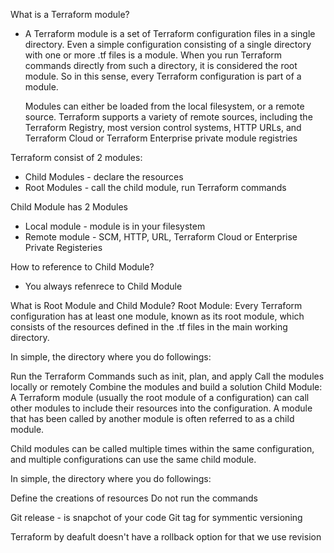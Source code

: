 What is a Terraform module?
 - A Terraform module is a set of Terraform configuration files in a single directory. Even a simple      configuration consisting of a single directory with one or more .tf files is a module. When you run    Terraform commands directly from such a directory, it is considered the root module. So in this        sense, every Terraform configuration is part of a module.

    Modules can either be loaded from the local filesystem, or a remote source. Terraform supports a variety of remote sources, including the Terraform Registry, most version control systems, HTTP URLs, and Terraform Cloud or Terraform Enterprise private module registries



Terraform consist of 2 modules:
 - Child Modules - declare the resources 
 - Root Modules  - call the child module, run Terraform commands

 Child Module has 2 Modules 

 - Local module - module is in your filesystem
 - Remote module - SCM, HTTP, URL, Terraform Cloud or Enterprise Private Registeries


 How to reference to Child Module?
   - You always refenrece to Child Module 



What is Root Module and Child Module?
Root Module:
Every Terraform configuration has at least one module, known as its root module, which consists of the resources defined in the .tf files in the main working directory.

In simple, the directory where you do followings:

Run the Terraform Commands such as init, plan, and apply
Call the modules locally or remotely
Combine the modules and build a solution
Child Module:
A Terraform module (usually the root module of a configuration) can call other modules to include their resources into the configuration. A module that has been called by another module is often referred to as a child module.

Child modules can be called multiple times within the same configuration, and multiple configurations can use the same child module.

In simple, the directory where you do followings:

Define the creations of resources
Do not run the commands






Git release - is snapchot of your code
Git tag for symmentic versioning 


Terraform by deafult doesn't have a rollback option for that we use revision 
